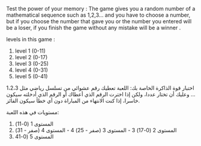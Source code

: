 Test the power of your memory :
The game gives you a random number of a mathematical sequence such as 1,2,3... and you have to choose a number,
but if you choose the number that gave you or the number you entered will be a loser,
if you finish the game without any mistake will be a winner .

levels in this game :

1. level 1 (0-11)
2. level 2 (0-17)
3. level 3 (0-25)
4. level 4 (0-31)
5. level 5 (0-41)

اختبار قوة الذاكرة الخاصة بك:
اللعبة تعطيك رقم عشوائي من تسلسل رياضي مثل 1،2،3 ... وعليك أن تختار عددا،
ولكن إذا اخترت الرقم الذي أعطاك أو الرقم الذي أدخلته سيكون خاسرا،
إذا كنت الانتهاء من المباراة دون أي خطأ سيكون الفائز.

مستويات في هذه اللعبة:

1. المستوى 1 (0-11)
2. المستوى 2 (0-17)
3 - المستوى 3 (صفر - 25)
4 - المستوى 4 (صفر - 31)
5. المستوى 5 (0-41